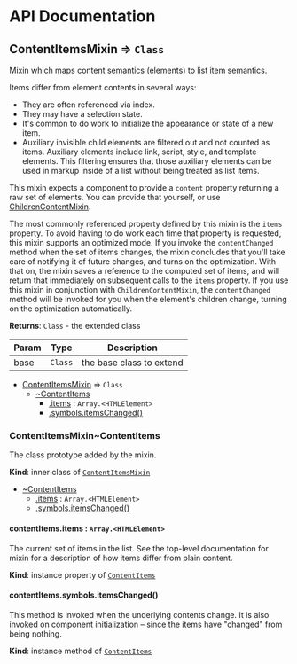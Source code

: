 # API Documentation
<a name="module_ContentItemsMixin"></a>

## ContentItemsMixin ⇒ <code>Class</code>
Mixin which maps content semantics (elements) to list item semantics.

Items differ from element contents in several ways:

* They are often referenced via index.
* They may have a selection state.
* It's common to do work to initialize the appearance or state of a new
  item.
* Auxiliary invisible child elements are filtered out and not counted as
  items. Auxiliary elements include link, script, style, and template
  elements. This filtering ensures that those auxiliary elements can be
  used in markup inside of a list without being treated as list items.

This mixin expects a component to provide a `content` property returning a
raw set of elements. You can provide that yourself, or use
[ChildrenContentMixin](ChildrenContentMixin.md).

The most commonly referenced property defined by this mixin is the `items`
property. To avoid having to do work each time that property is requested,
this mixin supports an optimized mode. If you invoke the `contentChanged`
method when the set of items changes, the mixin concludes that you'll take
care of notifying it of future changes, and turns on the optimization. With
that on, the mixin saves a reference to the computed set of items, and will
return that immediately on subsequent calls to the `items` property. If you
use this mixin in conjunction with `ChildrenContentMixin`, the
`contentChanged` method will be invoked for you when the element's children
change, turning on the optimization automatically.

**Returns**: <code>Class</code> - the extended class  

| Param | Type | Description |
| --- | --- | --- |
| base | <code>Class</code> | the base class to extend |


* [ContentItemsMixin](#module_ContentItemsMixin) ⇒ <code>Class</code>
    * [~ContentItems](#module_ContentItemsMixin..ContentItems)
        * [.items](#module_ContentItemsMixin..ContentItems+items) : <code>Array.&lt;HTMLElement&gt;</code>
        * [.symbols.itemsChanged()](#module_ContentItemsMixin..ContentItems+symbols.itemsChanged)

<a name="module_ContentItemsMixin..ContentItems"></a>

### ContentItemsMixin~ContentItems
The class prototype added by the mixin.

  **Kind**: inner class of <code>[ContentItemsMixin](#module_ContentItemsMixin)</code>

* [~ContentItems](#module_ContentItemsMixin..ContentItems)
    * [.items](#module_ContentItemsMixin..ContentItems+items) : <code>Array.&lt;HTMLElement&gt;</code>
    * [.symbols.itemsChanged()](#module_ContentItemsMixin..ContentItems+symbols.itemsChanged)

<a name="module_ContentItemsMixin..ContentItems+items"></a>

#### contentItems.items : <code>Array.&lt;HTMLElement&gt;</code>
The current set of items in the list. See the top-level documentation for
mixin for a description of how items differ from plain content.

  **Kind**: instance property of <code>[ContentItems](#module_ContentItemsMixin..ContentItems)</code>
<a name="module_ContentItemsMixin..ContentItems+symbols.itemsChanged"></a>

#### contentItems.symbols.itemsChanged()
This method is invoked when the underlying contents change. It is also
invoked on component initialization – since the items have "changed" from
being nothing.

  **Kind**: instance method of <code>[ContentItems](#module_ContentItemsMixin..ContentItems)</code>
